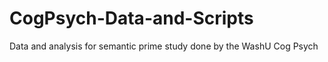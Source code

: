 # CogPsych-Data-and-Scripts
 Data and analysis for semantic prime study done by the WashU Cog Psych
